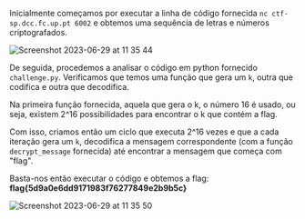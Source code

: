Inicialmente começamos por executar a linha de código fornecida ```nc ctf-sp.dcc.fc.up.pt 6002``` e obtemos uma sequência de letras e números criptografados.

![Screenshot 2023-06-29 at 11 35 44](https://github.com/marisaazevedo/Seguranca-e-Privacidade/assets/98234753/4c5e8aa1-cc05-4af2-bc75-4b1770a53cfb)

De seguida, procedemos a analisar o código em python fornecido ```challenge.py```. Verificamos que temos uma função que gera um ```k```, outra que codifica e outra que decodifica.

Na primeira função fornecida, aquela que gera o k, o número 16 é usado, ou seja, existem 2^16 possibilidades para encontrar o k que contém a flag.

Com isso, criamos então um ciclo que executa 2^16 vezes e que a cada iteração gera um ```k```, decodifica a mensagem correspondente (com a função ```decrypt_message``` fornecida) até encontrar a mensagem que começa com "flag".

Basta-nos então executar o código e obtemos a flag: **flag{5d9a0e6dd9171983f76277849e2b9b5c}**

![Screenshot 2023-06-29 at 11 35 50](https://github.com/marisaazevedo/Seguranca-e-Privacidade/assets/98234753/1e8ef15b-9987-4d08-8a74-f1096737f44f)
